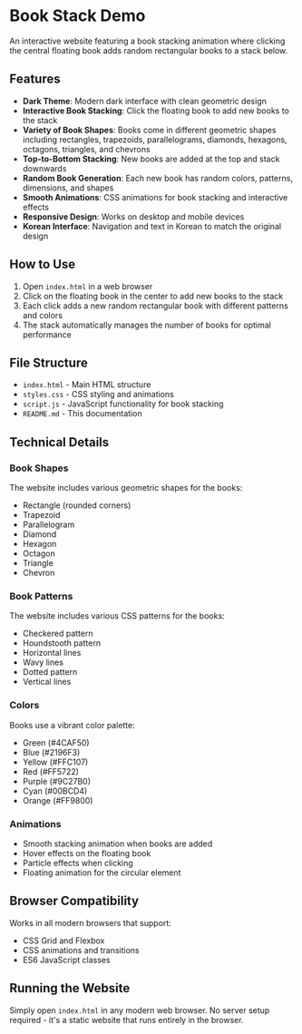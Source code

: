 # Book Stack Demo

An interactive website featuring a book stacking animation where clicking the central floating book adds random rectangular books to a stack below.

## Features

- **Dark Theme**: Modern dark interface with clean geometric design
- **Interactive Book Stacking**: Click the floating book to add new books to the stack
- **Variety of Book Shapes**: Books come in different geometric shapes including rectangles, trapezoids, parallelograms, diamonds, hexagons, octagons, triangles, and chevrons
- **Top-to-Bottom Stacking**: New books are added at the top and stack downwards
- **Random Book Generation**: Each new book has random colors, patterns, dimensions, and shapes
- **Smooth Animations**: CSS animations for book stacking and interactive effects
- **Responsive Design**: Works on desktop and mobile devices
- **Korean Interface**: Navigation and text in Korean to match the original design

## How to Use

1. Open `index.html` in a web browser
2. Click on the floating book in the center to add new books to the stack
3. Each click adds a new random rectangular book with different patterns and colors
4. The stack automatically manages the number of books for optimal performance

## File Structure

- `index.html` - Main HTML structure
- `styles.css` - CSS styling and animations
- `script.js` - JavaScript functionality for book stacking
- `README.md` - This documentation

## Technical Details

### Book Shapes
The website includes various geometric shapes for the books:
- Rectangle (rounded corners)
- Trapezoid
- Parallelogram
- Diamond
- Hexagon
- Octagon
- Triangle
- Chevron

### Book Patterns
The website includes various CSS patterns for the books:
- Checkered pattern
- Houndstooth pattern
- Horizontal lines
- Wavy lines
- Dotted pattern
- Vertical lines

### Colors
Books use a vibrant color palette:
- Green (#4CAF50)
- Blue (#2196F3)
- Yellow (#FFC107)
- Red (#FF5722)
- Purple (#9C27B0)
- Cyan (#00BCD4)
- Orange (#FF9800)

### Animations
- Smooth stacking animation when books are added
- Hover effects on the floating book
- Particle effects when clicking
- Floating animation for the circular element

## Browser Compatibility

Works in all modern browsers that support:
- CSS Grid and Flexbox
- CSS animations and transitions
- ES6 JavaScript classes

## Running the Website

Simply open `index.html` in any modern web browser. No server setup required - it's a static website that runs entirely in the browser.

